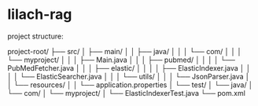 # lilach-rag

project structure:

project-root/
├── src/
│   ├── main/
│   │   ├── java/
│   │   │   └── com/
│   │   │       └── myproject/
│   │   │           ├── Main.java
│   │   │           ├── pubmed/
│   │   │           │   └── PubMedFetcher.java
│   │   │           ├── elastic/
│   │   │           │   ├── ElasticIndexer.java
│   │   │           │   └── ElasticSearcher.java
│   │   │           └── utils/
│   │   │               └── JsonParser.java
│   │   └── resources/
│   │       └── application.properties
│   └── test/
│       └── java/
│           └── com/
│               └── myproject/
│                   └── ElasticIndexerTest.java
└── pom.xml
